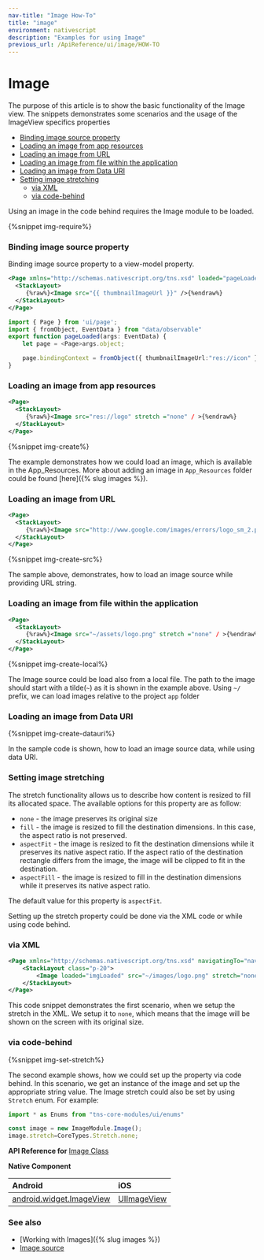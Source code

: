 ```yaml
---
nav-title: "Image How-To"
title: "image"
environment: nativescript
description: "Examples for using Image"
previous_url: /ApiReference/ui/image/HOW-TO
---
```


# Image

The purpose of this article is to show the basic functionality of the Image view. The snippets demonstrates some scenarios and the usage of the ImageView specifics properties

* [Binding image source property](#binding-image-source-property)
* [Loading an image from app resources](#loading-an-image-from-app-resources)
* [Loading an image from URL](#loading-an-image-from-url)
* [Loading an image from file within the application](#loading-an-image-from-file-within-the-application)
* [Loading an image from Data URI](#loading-an-image-from-data-uri)
* [Setting image stretching](#setting-image-stretching)
  * [via XML](#via-xml)
  * [via code-behind](#via-code-behind)

Using an image in the code behind requires the Image module to be loaded.

{%snippet img-require%}

### Binding image source property

Binding image source property to a view-model property.
``` XML
<Page xmlns="http://schemas.nativescript.org/tns.xsd" loaded="pageLoaded">
  <StackLayout>
     {%raw%}<Image src="{{ thumbnailImageUrl }}" />{%endraw%}
  </StackLayout>
</Page>
```
```TypeScript
import { Page } from 'ui/page';
import { fromObject, EventData } from "data/observable"
export function pageLoaded(args: EventData) {
    let page = <Page>args.object;

    page.bindingContext = fromObject({ thumbnailImageUrl:"res://icon" });
}

```
### Loading an image from app resources

``` XML
<Page>
  <StackLayout>
     {%raw%}<Image src="res://logo" stretch ="none" / >{%endraw%}
  </StackLayout>
</Page>
```

{%snippet img-create%}

The example demonstrates how we could load an image, which is available in the App_Resources. More about adding an image in `App_Resources` folder could be found [here]({% slug images %}).

### Loading an image from URL

``` XML
<Page>
  <StackLayout>
     {%raw%}<Image src="http://www.google.com/images/errors/logo_sm_2.png" stretch ="none" />{%endraw%}
  </StackLayout>
</Page>
```

{%snippet img-create-src%}

The sample above, demonstrates, how to load an image source while providing URL string.

### Loading an image from file within the application

``` XML
<Page>
  <StackLayout>
     {%raw%}<Image src="~/assets/logo.png" stretch ="none" / >{%endraw%}
  </StackLayout>
</Page>
```

{%snippet img-create-local%}

The Image source could be load also from a local file. The path to the image should start with a tilde(`~`) as it is shown in the example above. Using `~/` prefix, we can load images relative to the project `app` folder

### Loading an image from Data URI

{%snippet img-create-datauri%}

In the sample code is shown, how to load an image source data, while using data URI.

### Setting image stretching

The stretch functionality allows us to describe how content is resized to fill its allocated space.
The available options for this property are as follow:

* `none` - the image preserves its original size
* `fill` - the image is resized to fill the destination dimensions. In this case, the aspect ratio is not preserved.
* `aspectFit` - the image is resized to fit the destination dimensions while it preserves its native aspect ratio. If the aspect ratio of the destination rectangle differs from the image, the image will be clipped to fit in the destination.
* `aspectFill` - the image is resized to fill in the destination dimensions while it preserves its native aspect ratio.

The default value for this property is `aspectFit`.

Setting up the stretch property could be done via the XML code or while using code behind.

### via XML

```XML
<Page xmlns="http://schemas.nativescript.org/tns.xsd" navigatingTo="navigatingTo">
    <StackLayout class="p-20">
        <Image loaded="imgLoaded" src="~/images/logo.png" stretch="none"/>
    </StackLayout>
</Page>
```
This code snippet demonstrates the first scenario, when we setup the stretch in the XML. We setup it to `none`, which means that the image will be shown on the screen with its original size.

### via code-behind

{%snippet img-set-stretch%}

The second example shows, how we could set up the property via code behind. In this scenario, we get an instance of the image and set up the appropriate string value. The Image stretch could also be set by using `Stretch` enum. For example:

```TypeScript
import * as Enums from "tns-core-modules/ui/enums"

const image = new ImageModule.Image();
image.stretch=CoreTypes.Stretch.none;
```


**API Reference for** [Image Class](http://docs.nativescript.org/api-reference/modules/_ui_image_.html)

**Native Component**

| Android                | iOS      |
|:-----------------------|:---------|
| [android.widget.ImageView](http://developer.android.com/reference/android/widget/ImageView.html) | [UIImageView](https://developer.apple.com/library/ios/documentation/UIKit/Reference/UIImageView_Class/) |

### See also

* [Working with Images]({% slug images %})
* [Image source](https://docs.nativescript.org/cookbook/image-source)
